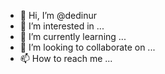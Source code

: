 - 👋 Hi, I’m @dedinur
- 👀 I’m interested in ...
- 🌱 I’m currently learning ...
- 💞️ I’m looking to collaborate on ...
- 📫 How to reach me ...

<!---
dedinur/dedinur is a ✨ special ✨ repository because its `README.md` (this file) appears on your GitHub profile.
You can click the Preview link to take a look at your changes.
--->
